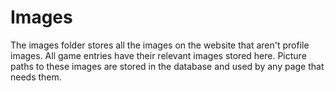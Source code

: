 # Images

The images folder stores all the images on the website that aren't profile images. All game entries have their relevant images stored here. Picture paths to these images are stored in the database and used by any page that needs them.